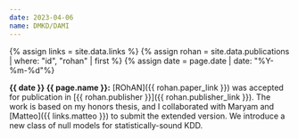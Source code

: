 ```yaml
---
date: 2023-04-06
name: DMKD/DAMI
---
```


{% assign links = site.data.links %}
{% assign rohan = site.data.publications | where: "id", "rohan" | first %}
{% assign date = page.date | date: "%Y-%m-%d"%}

**{{ date }} {{ page.name }}:** [ROhAN]({{ rohan.paper_link }}) was accepted for
publication in [{{ rohan.publisher }}]({{ rohan.publisher_link }}). The work is
based on my honors thesis, and I collaborated with Maryam and [Matteo]({{
links.matteo }}) to submit the extended version. We introduce a new class of
null models for statistically-sound KDD.

